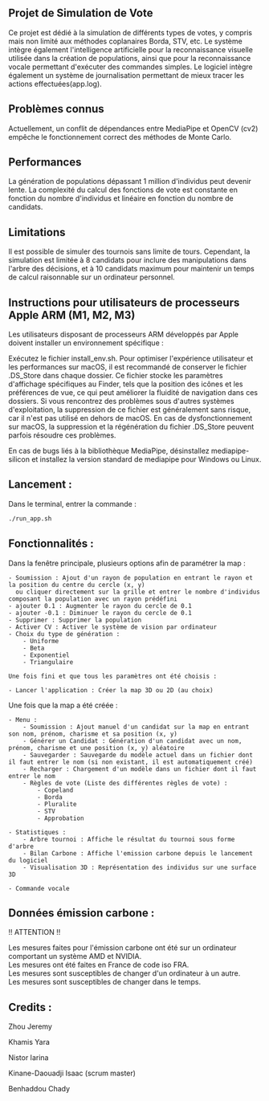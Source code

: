 ## Projet de Simulation de Vote

Ce projet est dédié à la simulation de différents types de votes, y compris mais non limité aux méthodes coplanaires Borda, STV, etc. Le système intègre également l'intelligence artificielle pour la reconnaissance visuelle utilisée dans la création de populations, ainsi que pour la reconnaissance vocale permettant d'exécuter des commandes simples.
Le logiciel intègre également un système de journalisation permettant de mieux tracer les actions effectuées(app.log).

## Problèmes connus

Actuellement, un conflit de dépendances entre MediaPipe et OpenCV (cv2) empêche le fonctionnement correct des méthodes de Monte Carlo.

## Performances

La génération de populations dépassant 1 million d'individus peut devenir lente.
La complexité du calcul des fonctions de vote est constante en fonction du nombre d'individus et linéaire en fonction du nombre de candidats.

## Limitations

Il est possible de simuler des tournois sans limite de tours. Cependant, la simulation est limitée à 8 candidats pour inclure des manipulations dans l'arbre des décisions, et à 10 candidats maximum pour maintenir un temps de calcul raisonnable sur un ordinateur personnel.

## Instructions pour utilisateurs de processeurs Apple ARM (M1, M2, M3)

Les utilisateurs disposant de processeurs ARM développés par Apple doivent installer un environnement spécifique :

Exécutez le fichier install_env.sh.
Pour optimiser l'expérience utilisateur et les performances sur macOS, il est recommandé de conserver le fichier .DS_Store dans chaque dossier. Ce fichier stocke les paramètres d'affichage spécifiques au Finder, tels que la position des icônes et les préférences de vue, ce qui peut améliorer la fluidité de navigation dans ces dossiers. Si vous rencontrez des problèmes sous d'autres systèmes d'exploitation, la suppression de ce fichier est généralement sans risque, car il n'est pas utilisé en dehors de macOS. En cas de dysfonctionnement sur macOS, la suppression et la régénération du fichier .DS_Store peuvent parfois résoudre ces problèmes.

En cas de bugs liés à la bibliothèque MediaPipe, désinstallez mediapipe-silicon et installez la version standard de mediapipe pour Windows ou Linux.
## Lancement :

Dans le terminal, entrer la commande : 

```bash
./run_app.sh
```


## Fonctionnalités :

Dans la fenêtre principale, plusieurs options afin de paramétrer la map :

    - Soumission : Ajout d'un rayon de population en entrant le rayon et la position du centre du cercle (x, y)
      ou cliquer directement sur la grille et entrer le nombre d'individus composant la population avec un rayon prédéfini
    - ajouter 0.1 : Augmenter le rayon du cercle de 0.1
    - ajouter -0.1 : Diminuer le rayon du cercle de 0.1
    - Supprimer : Supprimer la population
    - Activer CV : Activer le système de vision par ordinateur
    - Choix du type de génération :
        - Uniforme
        - Beta
        - Exponentiel
        - Triangulaire

    Une fois fini et que tous les paramètres ont été choisis :

    - Lancer l'application : Créer la map 3D ou 2D (au choix)


Une fois que la map a été créée :

    - Menu :
        - Soumission : Ajout manuel d'un candidat sur la map en entrant son nom, prénom, charisme et sa position (x, y)
        - Générer un Candidat : Génération d'un candidat avec un nom, prénom, charisme et une position (x, y) aléatoire
        - Sauvegarder : Sauvegarde du modèle actuel dans un fichier dont il faut entrer le nom (si non existant, il est automatiquement créé)
        - Recharger : Chargement d'un modèle dans un fichier dont il faut entrer le nom
        - Règles de vote (Liste des différentes règles de vote) :
            - Copeland
            - Borda
            - Pluralite
            - STV
            - Approbation
    
    - Statistiques :
        - Arbre tournoi : Affiche le résultat du tournoi sous forme d'arbre
        - Bilan Carbone : Affiche l'emission carbone depuis le lancement du logiciel
        - Visualisation 3D : Représentation des individus sur une surface 3D

    - Commande vocale


## Données émission carbone :

!! ATTENTION !!

Les mesures faites pour l'émission carbone ont été sur un ordinateur comportant un système AMD et NVIDIA.  
Les mesures ont été faites en France de code iso FRA.  
Les mesures sont susceptibles de changer d'un ordinateur à un autre.  
Les mesures sont susceptibles de changer dans le temps.  


## Credits :

Zhou Jeremy

Khamis Yara

Nistor Iarina

Kinane-Daouadji Isaac (scrum master)

Benhaddou Chady
